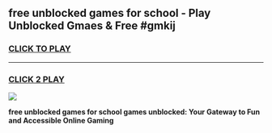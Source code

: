 
## free unblocked games for school - Play Unblocked Gmaes & Free #gmkij
<h3>
<a href="https://premium.freeplayer.one?title=free_unblocked_games_for_school&ref=01M">CLICK TO PLAY</a></h3>
<hr>

<h3>
<a href="https://premium.freeplayer.one?title=free_unblocked_games_for_school&ref=01M">CLICK 2 PLAY</a>
  
</h3>

<a href="https://premium.freeplayer.one?title=free_unblocked_games_for_school&ref=01M"><img src="https://clearcache.store/games.png"></a>


**free unblocked games for school games unblocked: Your Gateway to Fun and Accessible Online Gaming**
